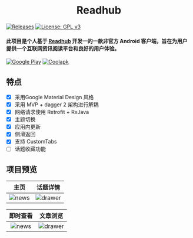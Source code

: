 <h1 align="center">Readhub</h1>

[![Releases](https://img.shields.io/badge/API-21%2B-brightgreen.svg)](https://www.coolapk.com/apk/com.jeez.guanpj.jreadhub)
[![License: GPL v3](https://img.shields.io/badge/License-GPL%20v3-blue.svg)](https://www.gnu.org/licenses/gpl-3.0)

#### 此项目是个人基于 [Readhub](https://readhub.me) 开发一的一款非官方 Android 客户端，旨在为用户提供一个互联网资讯阅读平台和良好的用户体验。

[![Google Play](https://raw.githubusercontent.com/guanpj/JReadhub/master/img/google_play.png?raw=true)](https://play.google.com/store/apps/details?id=com.jeez.guanpj.jreadhub)
[![Coolapk](https://raw.githubusercontent.com/guanpj/JReadhub/master/img/coolapk.png?raw=true)](https://www.coolapk.com/apk/com.jeez.guanpj.jreadhub)

## 特点

- [x] 采用Google Material Design 风格
- [x] 采用 MVP + dagger 2 架构进行解耦
- [x] 网络请求使用 Retrofit + RxJava 
- [x] 主题切换
- [x] 应用内更新
- [x] 侧滑返回
- [x] 支持 CustomTabs
- [ ] 话题收藏功能

## 项目预览

| 主页 | 话题详情 |
|:-:|:-:|
| ![news](https://raw.githubusercontent.com/guanpj/JReadhub/master/img/main.png?raw=true) | ![drawer](https://raw.githubusercontent.com/guanpj/JReadhub/master/img/topic.png?raw=true) | 

| 即时查看 | 文章浏览 |
|:-:|:-:|
| ![news](https://raw.githubusercontent.com/guanpj/JReadhub/master/img/instant.png?raw=true) | ![drawer](https://raw.githubusercontent.com/guanpj/JReadhub/master/img/article.png?raw=true) | 